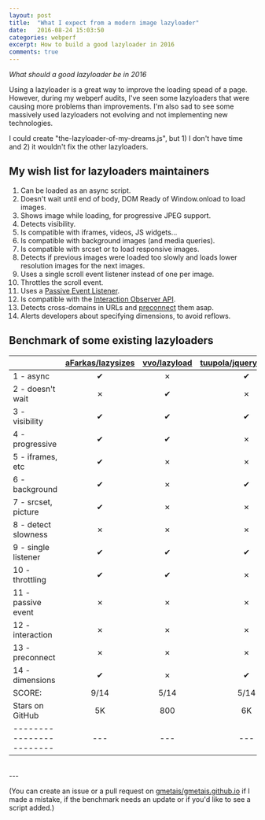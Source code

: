 ```yaml
---
layout: post
title:  "What I expect from a modern image lazyloader"
date:   2016-08-24 15:03:50
categories: webperf
excerpt: How to build a good lazyloader in 2016
comments: true
---
```


*What should a good lazyloader be in 2016*

Using a lazyloader is a great way to improve the loading spead of a page. However, during my webperf audits, I've seen some lazyloaders that were causing more problems than improvements. I'm also sad to see some massively used lazyloaders not evolving and not implementing new technologies.

I could create "the-lazyloader-of-my-dreams.js", but 1) I don't have time and 2) it wouldn't fix the other lazyloaders.

## My wish list for lazyloaders maintainers

1. Can be loaded as an async script. 
2. Doesn't wait until end of body, DOM Ready of Window.onload to load images.
3. Shows image while loading, for progressive JPEG support.
4. Detects visibility.
5. Is compatible with iframes, videos, JS widgets...
6. Is compatible with background images (and media queries).
7. Is compatible with srcset or <picture> to load responsive images.
8. Detects if previous images were loaded too slowly and loads lower resolution images for the next images.
9. Uses a single scroll event listener instead of one per image.
10. Throttles the scroll event.
11. Uses a [Passive Event Listener][passive-event-listener].
12. Is compatible with the [Interaction Observer API][interaction-observer].
13. Detects cross-domains in URLs and [preconnect][preconnect] them asap.
14. Alerts developers about specifying dimensions, to avoid reflows.


## Benchmark of some existing lazyloaders 

|                        | [aFarkas/lazysizes][1] | [vvo/lazyload][2] | [tuupola/jquery_lazyload][3] | [verlok/lazyload][4]
|------------------------|:-:|:-:|:-:|:-:|
| 1 - async              | ✔ | ✗ | ✔ | ✔ |
| 2 - doesn't wait       | ✗ | ✔ | ✗ | ✗ |
| 3 - visibility         | ✔ | ✔ | ✔ | ✔ |
| 4 - progressive        | ✔ | ✔ | ✗ | ✔ |
| 5 - iframes, etc       | ✔ | ✗ | ✗ | ✔ |
| 6 - background         | ✔ | ✗ | ✔ | ✔ |
| 7 - srcset, picture    | ✔ | ✗ | ✗ | ✔ |
| 8 - detect slowness    | ✗ | ✗ | ✗ | ✗ |
| 9 - single listener    | ✔ | ✔ | ✔ | ✔ |
| 10 - throttling        | ✔ | ✔ | ✗ | ✔ |
| 11 - passive event     | ✗ | ✗ | ✗ | ✗ |
| 12 - interaction       | ✗ | ✗ | ✗ | ✗ |
| 13 - preconnect        | ✗ | ✗ | ✗ | ✗ |
| 14 - dimensions        | ✔ | ✗ | ✔ | ✔ |
| SCORE:                 | 9/14 | 5/14 | 5/14 | 9/14 |
| Stars on GitHub        | 5K | 800 | 6K | 500 |
|------------------------|---|---|---|---|

<br>
---
<br>


(You can create an issue or a pull request on [gmetais/gmetais.github.io][github-blog] if I made a mistake, if the benchmark needs an update or if you'd like to see a script added.)




[passive-event-listener]:       https://github.com/WICG/EventListenerOptions/blob/gh-pages/explainer.md
[interaction-observer]:         https://developer.mozilla.org/en-US/docs/Web/API/Intersection_Observer_API
[preconnect]:                   https://www.igvita.com/2015/08/17/eliminating-roundtrips-with-preconnect/
[github-blog]:                  https://github.com/gmetais/gmetais.github.io
[1]:                            https://github.com/aFarkas/lazysizes
[2]:                            https://github.com/vvo/lazyload
[3]:                            https://github.com/tuupola/jquery_lazyload
[4]:                            https://github.com/verlok/lazyload
